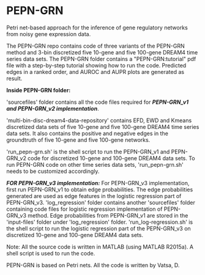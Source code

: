 # PEPN-GRN
Petri net-based approach for the inference of gene regulatory networks from noisy gene expression data.

The PEPN-GRN repo contains code of three variants of the PEPN-GRN method and 3-bin discretized five 10-gene and five 100-gene DREAM4 time series data sets. The PEPN-GRN folder contains a "PEPN-GRN:tutorial" pdf file with a step-by-step tutorial showing how to run the code. Predicted edges in a ranked order, and AUROC and AUPR plots are generated as result.

**Inside PEPN-GRN folder:**

'sourcefiles' folder contains all the code files required for _**PEPN-GRN_v1 and PEPN-GRN_v2 implementation**_.

'multi-bin-disc-dream4-data-repository' contains EFD, EWD and Kmeans discretized data sets of five 10-gene and five 100-gene DREAM4 time series data sets. It also contains the positive and negative edges in the groundtruth of five 10-gene and five 100-gene networks.

'run_pepn-grn.sh' is the shell script to run the PEPN-GRN_v1 and PEPN-GRN_v2 code for discretized 10-gene and 100-gene DREAM4 data sets. To run PEPN-GRN code on other time series data sets, 'run_pepn-grn.sh' needs to be customized accordingly.

_**FOR PEPN-GRN_v3 implementation:**_
For PEPN-GRN_v3 implementation, first run PEPN-GRN_v1 to obtain edge probabilities. The edge probabilities generated are used as edge features in the logistic regression part of PEPN-GRN_v3. 
'log_regression' folder contains another 'sourcefiles' folder containing code files for logistic regression implementation of PEPN-GRN_v3 method. Edge probabilities from PEPN-GRN_v1 are stored in the 'input-files' folder under 'log_regression' folder.
'run_log-regression.sh' is the shell script to run the logistic regression part of the PEPN-GRN_v3 on discretized 10-gene and 100-gene DREAM4 data sets.


Note: All the source code is written in MATLAB (using MATLAB R2015a). A shell script is used to run the code.

PEPN-GRN is based on Petri nets. All the code is written by Vatsa, D.
